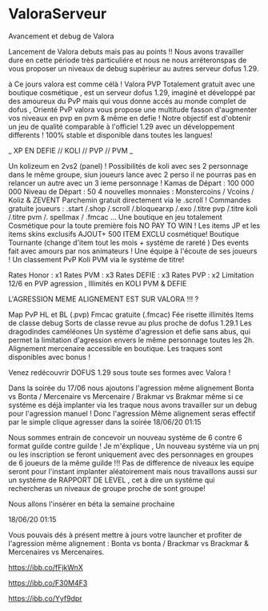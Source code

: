 # ValoraServeur
Avancement et debug de Valora

Lancement de Valora debuts mais pas au points !!
Nous avons travailler dure en cette période très particuliére et nous ne nous arréteronspas de vous proposer un niveaux de debug supérieur au autres serveur dofus 1.29.

à Ce jours valora est comme célà !
Valora PVP Totalement gratuit avec une boutique cosmétique , est un serveur dofus 1.29, imaginé et développé par des amoureux du PvP mais qui vous donne accés au monde complet de dofus , Orienté PvP valora vous propose une multitude fasson d'augmenter vos niveaux en pvp en pvm & même en defie ! 
Notre objectif est d'obtenir un jeu de qualité comparable à l'officiel 1.29 avec un développement differents  ! 100% stable et disponible dans toutes les langues!

_ XP EN DEFIE // KOLI // PVP // PVM _ 

Un kolizeum en 2vs2 (panel) !
Possibilités de koli avec ses 2 personnage dans le même groupe, siun joueurs lance avec 2 perso il ne pourras pas en relancer un autre avec un 3 ieme personnage !
Kamas de Départ : 100 000 000
Niveau de Départ : 50
4 nouvelles monnaies : Monstercoins / Vcoins / Koliz & ZEVENT 
Parchemin gratuit directement via le .scroll !
Commandes gratuite joueurs : .start /.shop /.scroll /.bloquearxp /.exo /.titre pvp /.titre koli /.titre pvm /. spellmax / .fmcac ...
Une boutique en jeu totalement Cosmétique pour la toute première fois NO PAY TO WIN !
Les items JP et les items skins exclusifs AJOUT+ 500 ITEM EXCLU cosmétique!
Boutique Tournante (change d'item tout les mois + systéme de rareté )
Des events fait avec amours par nos animateurs !
Une équipe à l'écoute de ses joueurs !
Un classement PvP Koli PVM via le systéme de titre!

Rates Honor : x1
Rates PVM : x3 
Rates DEFIE : x3 
Rates PVP : x2 
Limitation 12/6 en PVP agression , Illimités en KOLI PVM & DEFIE

 L'AGRESSION MEME ALIGNEMENT EST SUR VALORA !!! ?

Map PvP HL et BL (.pvp)
Fmcac gratuite (.fmcac)
Fée risette illimités
Items de classe debug
Sorts de classe revue au plus proche de dofus 1.29.1 
Les dragodindes caméléones
Un système d'agression et defie sans abus, qui permet la limitation d'agression envers le même personnage toutes les 2h.
Alignement mercenaire accessible en boutique.
Les traques sont disponibles avec bonus !

Venez redécouvrir DOFUS 1.29 sous toute ses formes  avec Valora !

Dans la soirée du 17/06 nous ajoutons l'agression même alignement Bonta vs Bonta / Mercenaire vs Mercenaire / Brakmar vs Brakmar même si ce systéme es déjà implanter via les traque nous avons travailler sur un debug pour l'agression manuel ! Donc l'agression Même alignement seras effectif par le simple clique agresser dans la soirée 
18/06/20  01:15 


Nous sommes entrain de concevoir un nouveau systéme de 6 contre 6 format guilde contre guilde !
Je m'éxplique , Un nouveau systéme via un pnj ou les inscription se feront uniquement avec  des personnages en groupes de 6 joueurs de la même guilde !!! Pas de difference de niveaux les equipe seront pour l'instant implanter aléatoirement  mais nous travaillons aussi sur un systéme de RAPPORT DE LEVEL , cet à dire un systéme qui rechercheras un niveaux de groupe proche de sont groupe!

Nous allons l'insérer en béta la semaine prochaine 

18/06/20  01:15 

Vous  pouvais dés à présent mettre à jours votre launcher  et profiter de l'agression même alignement : Bonta vs bonta / Brackmar vs Brackmar & Mercenaires vs Mercenaires.

https://ibb.co/fFjkWnX

https://ibb.co/F30M4F3

https://ibb.co/Yyf9dpr
